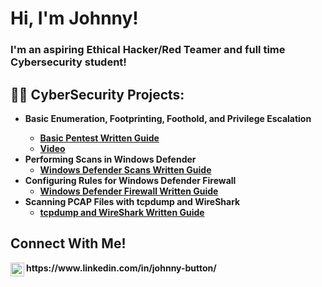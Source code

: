 <h1>Hi, I'm Johnny! <br/><a href="https://github.com/wjbuttoniv"> </a> </h1>
<h3>I'm an aspiring Ethical Hacker/Red Teamer and full time Cybersecurity student!</h3>

<h2>👨‍💻 CyberSecurity Projects:</h2>

- <b> Basic Enumeration, Footprinting, Foothold, and Privilege Escalation
  - [Basic Pentest Written Guide](https://github.com/wjbuttoniv/basicpentest/)
  - [Video](https://www.youtube.com/watch?v=4kXbV7DvVp8)
- <b> Performing Scans in Windows Defender </b>
  - [Windows Defender Scans Written Guide](https://github.com/wjbuttoniv/Windows-Defender-Scans)
- <b> Configuring Rules for Windows Defender Firewall </b>
  - [Windows Defender Firewall Written Guide](https://github.com/wjbuttoniv/Windows-Defender-Firewall)
- <b> Scanning PCAP Files with tcpdump and WireShark </b>
  - [tcpdump and WireShark Written Guide](https://github.com/wjbuttoniv/tcpdump)
 
<h2>Connect With Me!</h2>
<img align="left" alt="JohnnyButton | LinkedIn" width="22px" src="https://cdn.jsdelivr.net/npm/simple-icons@v3/icons/linkedin.svg" /> https://www.linkedin.com/in/johnny-button/ </br>

